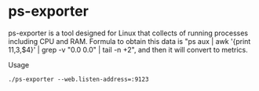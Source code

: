 # ps-exporter
ps-exporter is a tool designed for Linux that collects of running processes including CPU and RAM. Formula to obtain this data is "ps aux | awk '{print $11,$3,$4}' | grep -v "0.0 0.0" | tail -n +2", and then it will convert to metrics.

Usage
```
./ps-exporter --web.listen-address=:9123
```
